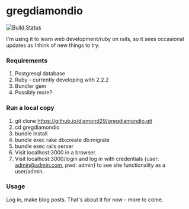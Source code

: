 # gregdiamondio
[![Build Status](https://travis-ci.org/diamond29/gregdiamondio.svg?branch=master)](https://travis-ci.org/diamond29/gregdiamondio)

I'm using it to learn web development/ruby on rails, so it sees occasional updates as I think of new things to try.

### Requirements
  1. Postgresql database
  2. Ruby - currently developing with 2.2.2
  3. Bundler gem
  4. Possibly more?

### Run a local copy
  1. git clone https://github.io/diamond29/gregdiamondio.git
  2. cd gregdiamondio
  3. bundle install
  4. bundle exec rake db:create db:migrate
  5. bundle exec rails server
  6. Visit localhost:3000 in a browser.
  7. Visit localhost:3000/login and log in with credentials 
  {user: admin@admin.com, pwd: admin} to see site functionality as a user/admin.

### Usage
Log in, make blog posts. That's about it for now - more to come.
